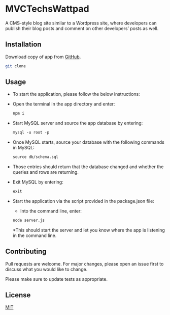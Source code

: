 # MVCTechsWattpad
A CMS-style blog site similar to a Wordpress site, where developers can publish their blog posts and comment on other developers’ posts as well.

## Installation

Download copy of app from [GitHub](https://github.com/nigelarue/MVCTechsWattpad.git).
```bash
git clone 
```
## Usage
* To start the application, please follow the below instructions:

* Open the terminal in the app directory and enter: 
    ```md
    npm i
    ```
* Start MySQL server and source the app database by entering: 
    ```md
    mysql -u root -p
    ```
* Once MySQL starts, source your database with the following commands in MySQL:
    ```md
    source db/schema.sql
    ```        
* Those entries should return that the database changed and whether the queries and rows are returning.
* Exit MySQL by entering:
    ```md
    exit
    ```
* Start the application via the script provided in the package.json file:
    * Into the command line, enter:
    ```md
    node server.js
    ```
    *This should start the server and let you know where the app is listening in the command line.

## Contributing

Pull requests are welcome. For major changes, please open an issue first
to discuss what you would like to change.

Please make sure to update tests as appropriate.

## License

[MIT](https://choosealicense.com/licenses/mit/)    